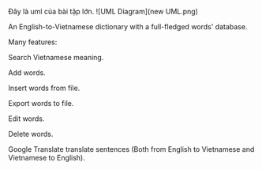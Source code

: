 Đây là uml của bài tập lớn.
![UML Diagram](new UML.png)

An English-to-Vietnamese dictionary with a full-fledged words' database.

Many features:

Search Vietnamese meaning.

Add words.

Insert words from file.

Export words to file.

Edit words.

Delete words.

Google Translate translate sentences (Both from English to Vietnamese and Vietnamese to English).



